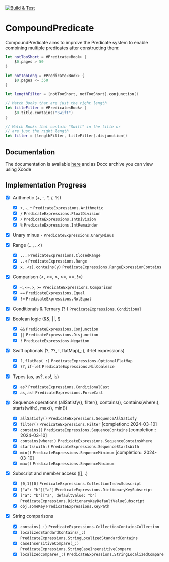 [![Build & Test](https://github.com/NoahKamara/CompoundPredicate/actions/workflows/build-and-test.yml/badge.svg)](https://github.com/NoahKamara/CompoundPredicate/actions/workflows/build-and-test.yml)

# CompoundPredicate

CompoundPredicate aims to improve the Predicate system to enable combining multiple predicates after constructing them:

```swift
let notTooShort = #Predicate<Book> {
    $0.pages > 50
}

let notTooLong = #Predicate<Book> {
    $0.pages <= 350
}

let lengthFilter = [notTooShort, notTooShort].conjunction()

// Match Books that are just the right length
let titleFilter = #Predicate<Book> {
    $0.title.contains("Swift")
}

// Match Books that contain "Swift" in the title or
// are just the right length
let filter = [lengthFilter, titleFilter].disjunction()
```

## Documentation
The documentation is available [here](https://noahkamara.github.io/CompoundPredicate/documentation/compoundpredicate/) and as Docc archive you can view using Xcode

## Implementation Progress
- [x] Arithmetic (+, -, *, /, %)
    - [x] `+`, `-`, `*` `PredicateExpressions.Arithmetic`
    - [x] `/`  `PredicateExpressions.FloatDivision`
    - [x] `/`  `PredicateExpressions.IntDivision`
    - [x] `%`  `PredicateExpressions.IntRemainder`

- [x] Unary minus `-` `PredicateExpressions.UnaryMinus`

- [x] Range (..., ..<)
    - [x] `...` `PredicateExpressions.ClosedRange`
    - [x] `..<` `PredicateExpressions.Range`
    - [x] `x..<z).contains(y)` `PredicateExpressions.RangeExpressionContains`

- [x] Comparison (<, <=, >, >=, ==, !=)
    - [x] `<`, `<=`, `>`, `>=` `PredicateExpressions.Comparison`
    - [x] `==` `PredicateExpressions.Equal`
    - [x] `!=` `PredicateExpressions.NotEqual`

- [x] Conditionals & Ternary (?:) `PredicateExpressions.Conditional`

- [x] Boolean logic (&&, ||, !)
    - [x] `&&` `PredicateExpressions.Conjunction`
    - [x] `||` `PredicateExpressions.Disjunction`
    - [x] `!`  `PredicateExpressions.Negation`

- [x] Swift optionals (?, ??, !, flatMap(_:), if-let expressions)
    - [x] `?`, `flatMap(_:)` `PredicateExpressions.OptionalFlatMap`
    - [x] `??`, `if-let` `PredicateExpressions.NilCoalesce`

- [x] Types (as, as?, as!, is)
    - [x] `as?` `PredicateExpressions.ConditionalCast`
    - [x] `as`, `as!` `PredicateExpressions.ForceCast`

- [x] Sequence operations (allSatisfy(), filter(), contains(), contains(where:), starts(with:), max(), min())
    - [x] `allSatisfy()` `PredicateExpressions.SequenceAllSatisfy`
    - [x] `filter()`  `PredicateExpressions.Filter` [completion:: 2024-03-10]
    - [x] `contains()`  `PredicateExpressions.SequenceContains` [completion:: 2024-03-10]
    - [x] `contains(where:)` `PredicateExpressions.SequenceContainsWhere`
    - [x] `starts(with:)` `PredicateExpressions.SequenceStartsWith`
    - [x] `min()`  `PredicateExpressions.SequenceMinimum` [completion:: 2024-03-10]
    - [x] `max()` `PredicateExpressions.SequenceMaximum`

- [x] Subscript and member access ([], .)
    - [x] `[0,1][0]` `PredicateExpressions.CollectionIndexSubscript`
    - [x] `["a": "b"]["a"]` `PredicateExpressions.DictionaryKeySubscript`
    - [x] `["a": "b"]["a", defaultValue: "b"]` `PredicateExpressions.DictionaryKeyDefaultValueSubscript`
    - [x] `obj.someKey` `PredicateExpressions.KeyPath`

- [x] String comparisons
    - [x] `contains(_:)`  `PredicateExpressions.CollectionContainsCollection`
    - [x] `localizedStandardContains(_:)`  `PredicateExpressions.StringLocalizedStandardContains`
    - [x] `caseInsensitiveCompare(_:)` `PredicateExpressions.StringCaseInsensitiveCompare`
    - [x] `localizedCompare(_:)` `PredicateExpressions.StringLocalizedCompare`
